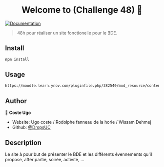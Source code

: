 <h1 align="center">Welcome to (Challenge 48) 👋</h1>
<p>
  <a href="NODEjs: https://nodejs.org/docs/latest/api/ CSS: https://developer.mozilla.org/fr/docs/Web/CSS ejs: https://developer.mozilla.org/fr/docs/Web/CSS SQLite : https://www.sqlite.org/docs.html " target="_blank">
    <img alt="Documentation" src="https://img.shields.io/badge/documentation-yes-brightgreen.svg" />
  </a>
</p>

> 48h pour réaliser un site fonctionelle pour le BDE.

## Install

```sh
npm install
```

## Usage

```sh
https://moodle.learn.ynov.com/pluginfile.php/382540/mod_resource/content/0/BDE%20-%20Projet%2048h%20-%20B1.pdf
```

## Author

👤 **Coste Ugo**

* Website: Ugo coste / Rodolphe fanneau de la horie / Wissam Dehmej
* Github: [@DropsUC](https://github.com/DropsUC)

## Description 

Le site à pour but de présenter le BDE et les différents évennements qu'il propose, after partie, soirée, activité, ...